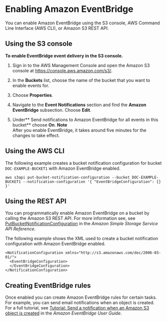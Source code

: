 # Enabling Amazon EventBridge<a name="enable-event-notifications-eventbridge"></a>

You can enable Amazon EventBridge using the S3 console, AWS Command Line Interface \(AWS CLI\), or Amazon S3 REST API\. 

## Using the S3 console<a name="eventbridge-console"></a>

**To enable EventBridge event delivery in the S3 console\.**

1. Sign in to the AWS Management Console and open the Amazon S3 console at [https://console\.aws\.amazon\.com/s3/](https://console.aws.amazon.com/s3/)\.

1. In the **Buckets** list, choose the name of the bucket that you want to enable events for\.

1. Choose **Properties**\.

1. Navigate to the **Event Notifications** section and find the **Amazon EventBridge** subsection\. Choose **Edit**\.

1. Under** Send notifications to Amazon EventBridge for all events in this bucket** choose **On**\.
**Note**  
After you enable EventBridge, it takes around five minutes for the changes to take effect\.

## Using the AWS CLI<a name="eventbridge-cli"></a>

The following example creates a bucket notification configuration for bucket `DOC-EXAMPLE-BUCKET1` with Amazon EventBridge enabled\.

```
aws s3api put-bucket-notification-configuration --bucket DOC-EXAMPLE-BUCKET1 --notification-configuration '{ "EventBridgeConfiguration": {} }'
```

## Using the REST API<a name="eventbridge-api"></a>

You can programmatically enable Amazon EventBridge on a bucket by calling the Amazon S3 REST API\. For more information see, see [PutBucketNotificationConfiguration](https://docs.aws.amazon.com/AmazonS3/latest/API/API_PutBucketNotificationConfiguration.html) in the *Amazon Simple Storage Service API Reference*\.

The following example shows the XML used to create a bucket notification configuration with Amazon EventBridge enabled\.

```
<NotificationConfiguration xmlns="http://s3.amazonaws.com/doc/2006-03-01/">
  <EventBridgeConfiguration>
  </EventBridgeConfiguration>
</NotificationConfiguration>
```

## Creating EventBridge rules<a name="ev-tutorial"></a>

Once enabled you can create Amazon EventBridge rules for certain tasks\. For example, you can send email notifications when an object is created\. For a full tutorial, see [Tutorial: Send a notification when an Amazon S3 object is created](https://docs.aws.amazon.com/eventbridge/latest/userguide/eb-s3-object-created-tutorial.html) in the *Amazon EventBridge User Guide*\.
